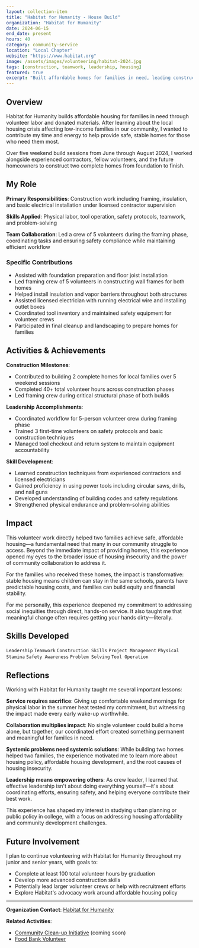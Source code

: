 ```yaml
---
layout: collection-item
title: "Habitat for Humanity - House Build"
organization: "Habitat for Humanity"
date: 2024-06-15
end_date: present
hours: 40
category: community-service
location: "Local Chapter"
website: "https://www.habitat.org"
image: /assets/images/volunteering/habitat-2024.jpg
tags: [construction, teamwork, leadership, housing]
featured: true
excerpt: "Built affordable homes for families in need, leading construction crews and contributing 40+ hours to housing initiatives"
---
```


## Overview

Habitat for Humanity builds affordable housing for families in need through volunteer labor and donated materials. After learning about the local housing crisis affecting low-income families in our community, I wanted to contribute my time and energy to help provide safe, stable homes for those who need them most.

Over five weekend build sessions from June through August 2024, I worked alongside experienced contractors, fellow volunteers, and the future homeowners to construct two complete homes from foundation to finish.

## My Role

**Primary Responsibilities**: Construction work including framing, insulation, and basic electrical installation under licensed contractor supervision

**Skills Applied**: Physical labor, tool operation, safety protocols, teamwork, and problem-solving

**Team Collaboration**: Led a crew of 5 volunteers during the framing phase, coordinating tasks and ensuring safety compliance while maintaining efficient workflow

### Specific Contributions

- Assisted with foundation preparation and floor joist installation
- Led framing crew of 5 volunteers in constructing wall frames for both homes
- Helped install insulation and vapor barriers throughout both structures
- Assisted licensed electrician with running electrical wire and installing outlet boxes
- Coordinated tool inventory and maintained safety equipment for volunteer crews
- Participated in final cleanup and landscaping to prepare homes for families

## Activities & Achievements

**Construction Milestones**:
- Contributed to building 2 complete homes for local families over 5 weekend sessions
- Completed 40+ total volunteer hours across construction phases
- Led framing crew during critical structural phase of both builds

**Leadership Accomplishments**:
- Coordinated workflow for 5-person volunteer crew during framing phase
- Trained 3 first-time volunteers on safety protocols and basic construction techniques
- Managed tool checkout and return system to maintain equipment accountability

**Skill Development**:
- Learned construction techniques from experienced contractors and licensed electricians
- Gained proficiency in using power tools including circular saws, drills, and nail guns
- Developed understanding of building codes and safety regulations
- Strengthened physical endurance and problem-solving abilities

## Impact

This volunteer work directly helped two families achieve safe, affordable housing—a fundamental need that many in our community struggle to access. Beyond the immediate impact of providing homes, this experience opened my eyes to the broader issue of housing insecurity and the power of community collaboration to address it.

For the families who received these homes, the impact is transformative: stable housing means children can stay in the same schools, parents have predictable housing costs, and families can build equity and financial stability.

For me personally, this experience deepened my commitment to addressing social inequities through direct, hands-on service. It also taught me that meaningful change often requires getting your hands dirty—literally.

## Skills Developed

`Leadership` `Teamwork` `Construction Skills` `Project Management` `Physical Stamina` `Safety Awareness` `Problem Solving` `Tool Operation`

## Reflections

Working with Habitat for Humanity taught me several important lessons:

**Service requires sacrifice**: Giving up comfortable weekend mornings for physical labor in the summer heat tested my commitment, but witnessing the impact made every early wake-up worthwhile.

**Collaboration multiplies impact**: No single volunteer could build a home alone, but together, our coordinated effort created something permanent and meaningful for families in need.

**Systemic problems need systemic solutions**: While building two homes helped two families, the experience motivated me to learn more about housing policy, affordable housing development, and the root causes of housing insecurity.

**Leadership means empowering others**: As crew leader, I learned that effective leadership isn't about doing everything yourself—it's about coordinating efforts, ensuring safety, and helping everyone contribute their best work.

This experience has shaped my interest in studying urban planning or public policy in college, with a focus on addressing housing affordability and community development challenges.

## Future Involvement

I plan to continue volunteering with Habitat for Humanity throughout my junior and senior years, with goals to:
- Complete at least 100 total volunteer hours by graduation
- Develop more advanced construction skills
- Potentially lead larger volunteer crews or help with recruitment efforts
- Explore Habitat's advocacy work around affordable housing policy

---

**Organization Contact**: [Habitat for Humanity](https://www.habitat.org)

**Related Activities**:
- [Community Clean-up Initiative](#) (coming soon)
- [Food Bank Volunteer](/volunteering/food-bank/)
